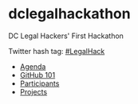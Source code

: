 dclegalhackathon
================

DC Legal Hackers' First Hackathon 

Twitter hash tag: [#LegalHack](https://twitter.com/search?q=%23LegalHack&src=hash)

* [Agenda](https://github.com/dclegalhackers/dclegalhackathon/agenda.md)
* [GitHub 101](https://github.com/dclegalhackers/dclegalhackathon/Github101.md)
* [Participants](https://github.com/dclegalhackers/dclegalhackathon/Participants.md)
* [Projects](https://github.com/dclegalhackers/dclegalhackathon/Projects.md)
